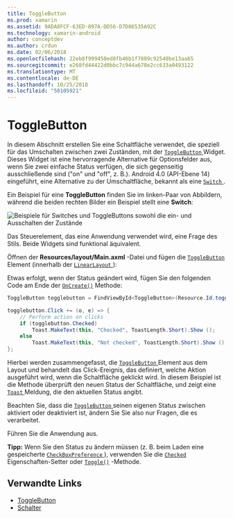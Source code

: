 ```yaml
---
title: ToggleButton
ms.prod: xamarin
ms.assetid: 9ADA8FCF-63ED-897A-DD56-D7D86535A92C
ms.technology: xamarin-android
author: conceptdev
ms.author: crdun
ms.date: 02/06/2018
ms.openlocfilehash: 22eb8f999450ed8fb46b1f7809c92540be13aa65
ms.sourcegitcommit: e268fd44422d0bbc7c944a678e2cc633a0493122
ms.translationtype: MT
ms.contentlocale: de-DE
ms.lasthandoff: 10/25/2018
ms.locfileid: "50105921"
---
```

# <a name="togglebutton"></a>ToggleButton

In diesem Abschnitt erstellen Sie eine Schaltfläche verwendet, die speziell für das Umschalten zwischen zwei Zuständen, mit der [ `ToggleButton` ](https://developer.xamarin.com/api/type/Android.Widget.ToggleButton/) Widget. Dieses Widget ist eine hervorragende Alternative für Optionsfelder aus, wenn Sie zwei einfache Status verfügen, die sich gegenseitig ausschließende sind ("on" und "off", z. B.). Android 4.0 (API-Ebene 14) eingeführt, eine Alternative zu der Umschaltfläche, bekannt als eine [ `Switch` ](https://developer.xamarin.com/api/type/Android.Widget.Switch/).

Ein Beispiel für eine **ToggleButton** finden Sie im linken-Paar von Abbildern, während die beiden rechten Bilder ein Beispiel stellt eine **Switch**:

![Beispiele für Switches und ToggleButtons sowohl die ein- und Ausschalten der Zustände](toggle-button-images/togglebutton-switch.png)  

Das Steuerelement, das eine Anwendung verwendet wird, eine Frage des Stils. Beide Widgets sind funktional äquivalent.

Öffnen der **Resources/layout/Main.axml** -Datei und fügen die [ `ToggleButton` ](https://developer.xamarin.com/api/type/Android.Widget.ToggleButton/) Element (innerhalb der [ `LinearLayout` ](https://developer.xamarin.com/api/type/Android.Widget.LinearLayout/)):

Etwas erfolgt, wenn der Status geändert wird, fügen Sie den folgenden Code am Ende der [`OnCreate()`](https://developer.xamarin.com/api/member/Android.App.Activity.OnCreate/p/Android.OS.Bundle/Android.OS.PersistableBundle)
Methode:

```csharp
ToggleButton togglebutton = FindViewById<ToggleButton>(Resource.Id.togglebutton);

togglebutton.Click += (o, e) => {
    // Perform action on clicks
    if (togglebutton.Checked)
        Toast.MakeText(this, "Checked", ToastLength.Short).Show ();
    else
        Toast.MakeText(this, "Not checked", ToastLength.Short).Show ();
};
```

Hierbei werden zusammengefasst, die [ `ToggleButton` ](https://developer.xamarin.com/api/type/Android.Widget.ToggleButton/) Element aus dem Layout und behandelt das Click-Ereignis, das definiert, welche Aktion ausgeführt wird, wenn die Schaltfläche geklickt wird. In diesem Beispiel ist die Methode überprüft den neuen Status der Schaltfläche, und zeigt eine [ `Toast` ](https://developer.xamarin.com/api/type/Android.Widget.Toast/) Meldung, die den aktuellen Status angibt.

Beachten Sie, dass die [ `ToggleButton` ](https://developer.xamarin.com/api/type/Android.Widget.ToggleButton/) seinen eigenen Status zwischen aktiviert oder deaktiviert ist, ändern Sie Sie also nur Fragen, die es verarbeitet.

Führen Sie die Anwendung aus.


**Tipp:** Wenn Sie den Status zu ändern müssen (z. B. beim Laden eine gespeicherte [ `CheckBoxPreference` ](https://developer.xamarin.com/api/type/Android.Preferences.CheckBoxPreference/)), verwenden Sie die [`Checked`](https://developer.xamarin.com/api/property/Android.Widget.CompoundButton.Checked/)
Eigenschaften-Setter oder [`Toggle()`](https://developer.xamarin.com/api/member/Android.Widget.CompoundButton.Toggle/)
-Methode.


## <a name="related-links"></a>Verwandte Links

- [ToggleButton](http://developer.android.com/reference/android/widget/ToggleButton.html)
- [Schalter](http://developer.android.com/reference/android/widget/Switch.html)
